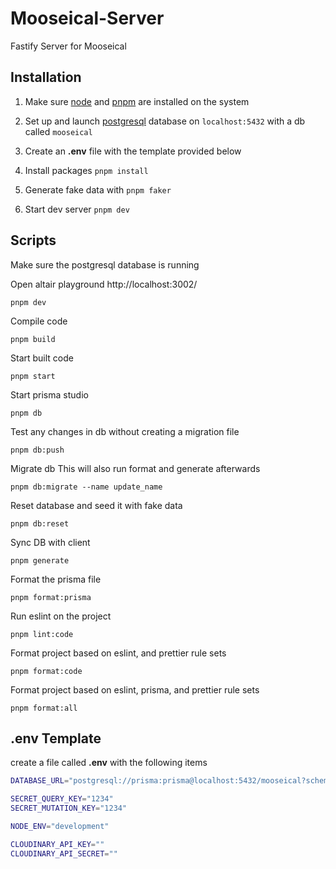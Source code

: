 # Mooseical-Server

Fastify Server for Mooseical

## Installation

1. Make sure [node](https://nodejs.org/en/) and [pnpm](https://pnpm.io/installation) are installed on the system

2. Set up and launch [postgresql](https://www.postgresql.org/) database on `localhost:5432` with a db called `mooseical`

3. Create an **.env** file with the template provided below

4. Install packages `pnpm install`

5. Generate fake data with `pnpm faker`

6. Start dev server `pnpm dev`

## Scripts

Make sure the postgresql database is running

Open altair playground http://localhost:3002/

```
pnpm dev
```

Compile code

```
pnpm build
```

Start built code

```
pnpm start
```

Start prisma studio

```
pnpm db
```

Test any changes in db without creating a migration file

```
pnpm db:push
```

Migrate db
This will also run format and generate afterwards

```
pnpm db:migrate --name update_name
```

Reset database and seed it with fake data

```
pnpm db:reset
```

Sync DB with client

```
pnpm generate
```

Format the prisma file

```
pnpm format:prisma
```

Run eslint on the project

```
pnpm lint:code
```

Format project based on eslint, and prettier rule sets

```
pnpm format:code
```

Format project based on eslint, prisma, and prettier rule sets

```
pnpm format:all
```

## .env Template

create a file called **.env** with the following items

```bash
DATABASE_URL="postgresql://prisma:prisma@localhost:5432/mooseical?schema=public"

SECRET_QUERY_KEY="1234"
SECRET_MUTATION_KEY="1234"

NODE_ENV="development"

CLOUDINARY_API_KEY=""
CLOUDINARY_API_SECRET=""
```
